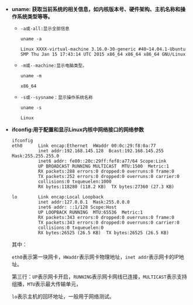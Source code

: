 - **uname: 获取当前系统的相关信息，如内核版本号、硬件架构、主机名称和操作系统类型等等。**

  - ```-a或-all:显示全部信息```

    ```shell
    uname -a
    
    Linux XXXX-virtual-machine 3.16.0-30-generic #40~14.04.1-Ubuntu SMP Thu Jan 15 17:43:14 UTC 2015 x86_64 x86_64 x86_64 GNU/Linux
    ```

  - ```-m或--machine:显示电脑类型。```

    ```shell
    uname -m
    
    x86_64
    ```

  - ```-s或--sysname：显示操作系统名称```

    ```shell
    uname -s
    
    Linux
    ```


- **ifconfig:用于配置和显示Linux内核中网络接口的网络参数**

  ```shell
  ifconfig
  eth0      Link encap:Ethernet  HWaddr 00:0c:29:f8:0a:77  
            inet addr:192.168.145.128  Bcast:192.168.145.255  Mask:255.255.255.0
            inet6 addr: fe80::20c:29ff:fef8:a77/64 Scope:Link
            UP BROADCAST RUNNING MULTICAST  MTU:1500  Metric:1
            RX packets:288 errors:0 dropped:0 overruns:0 frame:0
            TX packets:252 errors:0 dropped:0 overruns:0 carrier:0
            collisions:0 txqueuelen:1000 
            RX bytes:118280 (118.2 KB)  TX bytes:27360 (27.3 KB)
  
  lo        Link encap:Local Loopback  
            inet addr:127.0.0.1  Mask:255.0.0.0
            inet6 addr: ::1/128 Scope:Host
            UP LOOPBACK RUNNING  MTU:65536  Metric:1
            RX packets:343 errors:0 dropped:0 overruns:0 frame:0
            TX packets:343 errors:0 dropped:0 overruns:0 carrier:0
            collisions:0 txqueuelen:0 
            RX bytes:26525 (26.5 KB)  TX bytes:26525 (26.5 KB)
  ```

  其中：

  ```eth0```表示第一块网卡，```HWaddr```表示网卡物理地址，```inet addr```表示网卡的IP地址。

  ​	第三行：```UP```表示网卡开启，```RUNNING```表示网卡网线已连接，```MULTICAST```表示支持组播，```MTU```表示最大传输单元，

  ```lo```表示主机的回环地址，一般用于网络测试。